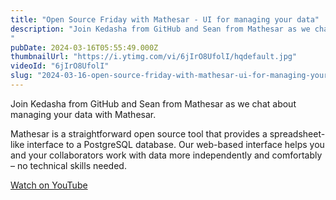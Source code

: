 ```yaml
---
title: "Open Source Friday with Mathesar - UI for managing your data"
description: "Join Kedasha from GitHub and Sean from Mathesar as we chat about managing your data with Mathesar."
pubDate: 2024-03-16T05:55:49.000Z
thumbnailUrl: "https://i.ytimg.com/vi/6jIrO8UfolI/hqdefault.jpg"
videoId: "6jIrO8UfolI"
slug: "2024-03-16-open-source-friday-with-mathesar-ui-for-managing-your-data"
---
```


Join Kedasha from GitHub and Sean from Mathesar as we chat about managing your data with Mathesar.

Mathesar is a straightforward open source tool that provides a spreadsheet-like interface to a PostgreSQL database. Our web-based interface helps you and your collaborators work with data more independently and comfortably – no technical skills needed.

[Watch on YouTube](https://www.youtube.com/watch?v=6jIrO8UfolI)
